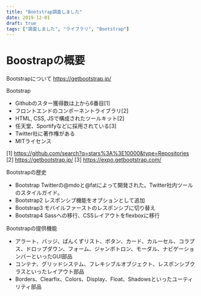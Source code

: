 ```yaml
---
title: "Bootstrap調査しました"
date: 2019-12-01
draft: true
tags: ["調査しました", "ライブラリ", "Bootstrap"]
---
```



# Boostrapの概要
Bootstrapについて
https://getbootstrap.jp/

Bootstrap
- Githubのスター獲得数は上から6番目[1]
- フロントエンドのコンポーネントライブラリ[2]
- HTML, CSS, JSで構成されたツールキット[2]
- 任天堂、Sportifyなどに採用されている[3]
- Twitter社に著作権がある
- MITライセンス

[1] https://github.com/search?q=stars%3A%3E10000&type=Repositories
[2] https://getbootstrap.jp/
[3] https://expo.getbootstrap.com/


Bootstrapの歴史
- Bootstrap Twitterの@mdoと@fatによって開発された。Twitter社内ツールのスタイルガイド。
- Bootstrap2 レスポンシブ機能をオプションとして追加
- Bootstrap3 モバイルファーストのレスポンシブに切り替え
- Bootstrap4 Sassへの移行、CSSレイアウトをflexboxに移行



Bootstrapの提供機能
- アラート、バッジ、ぱんくずリスト、ボタン、カード、カルーセル、コラプス、ドロップダウン、フォーム、ジャンボトロン、モーダル、ナビゲーションバーといったGUI部品
- コンテナ、グリッドシステム、フレキシブルオブジェクト、レスポンシブクラスといったレイアウト部品
- Borders、Clearfix、Colors、Display、Float、Shadowsといったユーティリティ部品


